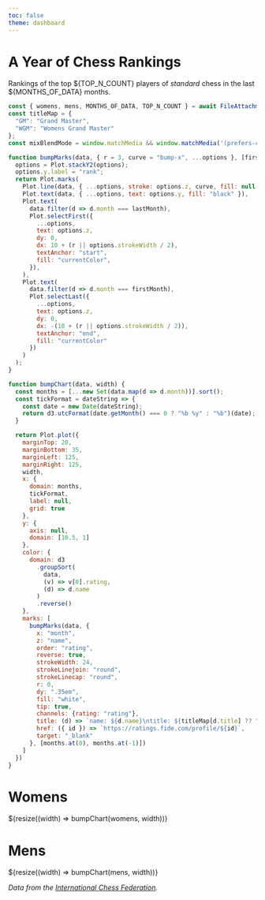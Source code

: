 ```yaml
---
toc: false
theme: dashboard
---
```

# A Year of Chess Rankings

Rankings of the top ${TOP_N_COUNT} players of _standard_ chess in the last ${MONTHS_OF_DATA} months.

```js
const { womens, mens, MONTHS_OF_DATA, TOP_N_COUNT } = await FileAttachment("data/top-ranked-players.json").json();
const titleMap = {
  "GM": "Grand Master",
  "WGM": "Womens Grand Master"
};
const mixBlendMode = window.matchMedia && window.matchMedia('(prefers-color-scheme: dark)').matches ? "lighten" : "darken";
```

```js
function bumpMarks(data, { r = 3, curve = "bump-x", ...options }, [firstMonth, lastMonth]) {
  options = Plot.stackY2(options);
  options.y.label = "rank";
  return Plot.marks(
    Plot.line(data, { ...options, stroke: options.z, curve, fill: null, mixBlendMode}),
    Plot.text(data, { ...options, text: options.y, fill: "black" }),
    Plot.text(
      data.filter(d => d.month === lastMonth),
      Plot.selectFirst({
        ...options,
        text: options.z,
        dy: 0,
        dx: 10 + (r || options.strokeWidth / 2),
        textAnchor: "start",
        fill: "currentColor",
      }),
    ),
    Plot.text(
      data.filter(d => d.month === firstMonth),
      Plot.selectLast({
        ...options,
        text: options.z,
        dy: 0,
        dx: -(10 + (r || options.strokeWidth / 2)),
        textAnchor: "end",
        fill: "currentColor"
      })
    )
  );
}

function bumpChart(data, width) {
  const months = [...new Set(data.map(d => d.month))].sort();
  const tickFormat = dateString => {
    const date = new Date(dateString);
    return d3.utcFormat(date.getMonth() === 0 ? "%b %y" : "%b")(date);
  }

  return Plot.plot({
    marginTop: 20,
    marginBottom: 35,
    marginLeft: 125,
    marginRight: 125,
    width,
    x: {
      domain: months,
      tickFormat,
      label: null,
      grid: true
    },
    y: {
      axis: null,
      domain: [10.5, 1]
    },
    color: {
      domain: d3
        .groupSort(
          data,
          (v) => v[0].rating,
          (d) => d.name
        )
        .reverse()
    },
    marks: [
      bumpMarks(data, {
        x: "month",
        z: "name",
        order: "rating",
        reverse: true,
        strokeWidth: 24,
        strokeLinejoin: "round",
        strokeLinecap: "round",
        r: 0,
        dy: ".35em",
        fill: "white",
        tip: true,
        channels: {rating: "rating"},
        title: (d) => `name: ${d.name}\ntitle: ${titleMap[d.title] ?? ""}\nborn: ${d.born}\nrating: ${d.rating}\nmonth: ${d3.utcFormat("%b %y")(new Date(d.month))}`,
        href: ({ id }) => `https://ratings.fide.com/profile/${id}`,
        target: "_blank"
      }, [months.at(0), months.at(-1)])
    ]
  })
}
```

<div class="grid">
  <div class="card">
    <h1>Womens</h1>
    ${resize((width) => bumpChart(womens, width))}
  </div>
  <div class="card">
    <h1>Mens</h1>
    ${resize((width) => bumpChart(mens, width))}
  </div>
</div>

_Data from the [International Chess Federation](https://ratings.fide.com/)._
